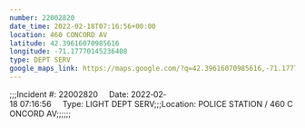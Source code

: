 ```yaml
---
number: 22002820
date_time: 2022-02-18T07:16:56+00:00
location: 460 CONCORD AV
latitude: 42.39616070985616
longitude: -71.17770145236408
type: DEPT SERV
google_maps_link: https://maps.google.com/?q=42.39616070985616,-71.17770145236408
---
```


;;;Incident #: 22002820     Date: 2022‐02‐18 07:16:56     Type: LIGHT DEPT SERV;;;Location: POLICE STATION / 460 CONCORD AV;;;;;;
